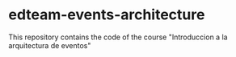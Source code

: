 # edteam-events-architecture
This repository contains the code of the course "Introduccion a la arquitectura de eventos"
